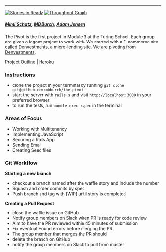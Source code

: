 ---

[![Stories in Ready](https://badge.waffle.io/mbburch/the-pivot.png?label=Ready)](http://waffle.io/mbburch/the-pivot)
[![Throughput Graph](https://graphs.waffle.io/mbburch/the-pivot/throughput.svg)](https://waffle.io/mbburch/the-pivot/metrics)
##### [Mimi Schatz](https://github.com/mcschatz), [MB Burch](https://github.com/mbburch), [Adam Jensen](https://github.com/adamki)

The Pivot is the first project in Module 3 at the Turing School. Each group are given a legacy project to work with. We started with a E-commerce site called Denvestments, a micro-lending site. We are pivoting from [Denvestments](https://github.com/russelleh/denvestments).

[Project Outline](https://github.com/turingschool/lesson_plans/blob/master/ruby_03-professional_rails_applications/the_pivot.md) | [Heroku](http://denvestments.herokuapp.com)

### Instructions

* clone the project in your terminal by running `git clone git@github.com:mbburch/the-pivot`
* start the server with `rails s` and visit `http://localhost:3000` in your preferred browser
* to run the tests, run `bundle exec rspec` in the terminal

### Areas of Focus

* Working with Multitenancy
* Implementing JavaScript
* Securing a Rails App
* Sending Email
* Creating Seed files

### Git Workflow

**Starting a new branch**

* checkout a branch named after the waffle story and include the number
* Squash and order commits by spec
* Push branch and tag with [WIP] until story is completed

**Creating a Pull Request**

* close the waffle issue on GitHub
* Notify group members on Slack when PR is ready for code review
* Aim to have the PR reviewed within 45 minutes of submission
* Fix eventual Hound errors before merging the PR
* The group member that merges the PR should
* delete the branch on GitHub
* notify the group members on Slack to pull from master

